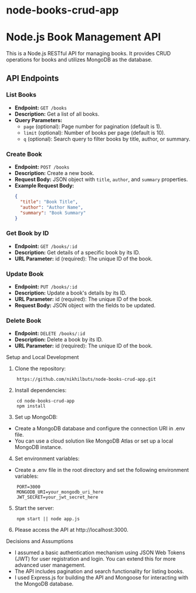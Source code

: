 # node-books-crud-app
# Node.js Book Management API

This is a Node.js RESTful API for managing books. It provides CRUD operations for books and utilizes MongoDB as the database.

## API Endpoints

### List Books

- **Endpoint:** `GET /books`
- **Description:** Get a list of all books.
- **Query Parameters:**
  - `page` (optional): Page number for pagination (default is 1).
  - `limit` (optional): Number of books per page (default is 10).
  - `q` (optional): Search query to filter books by title, author, or summary.

### Create Book

- **Endpoint:** `POST /books`
- **Description:** Create a new book.
- **Request Body:** JSON object with `title`, `author`, and `summary` properties.
- **Example Request Body:**
  ```json
  {
    "title": "Book Title",
    "author": "Author Name",
    "summary": "Book Summary"
  }

### Get Book by ID
- **Endpoint:** `GET /books/:id`
- **Description:** Get details of a specific book by its ID.
- **URL Parameter:** id (required): The unique ID of the book.

### Update Book
- **Endpoint:** `PUT /books/:id`
- **Description:** Update a book's details by its ID.
- **URL Parameter:** id (required): The unique ID of the book.
- **Request Body:** JSON object with the fields to be updated.

### Delete Book
- **Endpoint:** `DELETE /books/:id`
- **Description:** Delete a book by its ID.
- **URL Parameter:** id (required): The unique ID of the book.

Setup and Local Development

1. Clone the repository:

```
    https://github.com/nikhilbuts/node-books-crud-app.git
```

2. Install dependencies:

```
    cd node-books-crud-app
    npm install
```

3. Set up MongoDB:
- Create a MongoDB database and configure the connection URI in .env file.
- You can use a cloud solution like MongoDB Atlas or set up a local MongoDB instance.

4. Set environment variables:
- Create a .env file in the root directory and set the following environment variables:

```
    PORT=3000
    MONGODB_URI=your_mongodb_uri_here
    JWT_SECRET=your_jwt_secret_here
```

5. Start the server:
```
    npm start || node app.js
```

6. Please access the API at http://localhost:3000.


Decisions and Assumptions

- I assumed a basic authentication mechanism using JSON Web Tokens (JWT) for user registration and login. You can extend this for more advanced user management.
- The API includes pagination and search functionality for listing books.
- I used Express.js for building the API and Mongoose for interacting with the MongoDB database.

